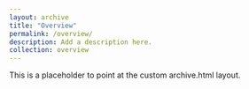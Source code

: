 ```yaml
---
layout: archive
title: "Overview"
permalink: /overview/
description: Add a description here.
collection: overview
---
```


This is a placeholder to point at the custom archive.html layout.
